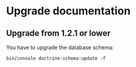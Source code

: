 # Upgrade documentation

## Upgrade from 1.2.1 or lower

You have to upgrade the database schema:

    bin/console doctrine:schema:update -f

